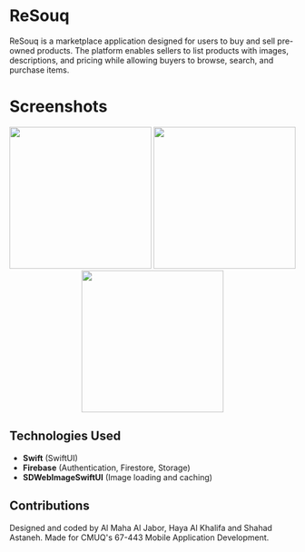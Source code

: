 # ReSouq

ReSouq is a marketplace application designed for users to buy and sell pre-owned products. The platform enables sellers to list products with images, descriptions, and pricing while allowing buyers to browse, search, and purchase items.

# Screenshots
<div align="center">
    <img src="https://github.com/user-attachments/assets/d30adddb-f091-4634-a0ab-bafe594168aa" width="250">
    <img src="https://github.com/user-attachments/assets/4b123be5-eada-4ef9-bba7-327688b403c5" width="250">
    <img src="https://github.com/user-attachments/assets/a87a173c-fc5c-4359-9f73-ecb291570d5c" width="250">
</div>

## Technologies Used

- **Swift** (SwiftUI)
- **Firebase** (Authentication, Firestore, Storage)
- **SDWebImageSwiftUI** (Image loading and caching)

## Contributions
Designed and coded by Al Maha Al Jabor, Haya Al Khalifa and Shahad Astaneh. Made for CMUQ's 67-443 Mobile Application Development.

